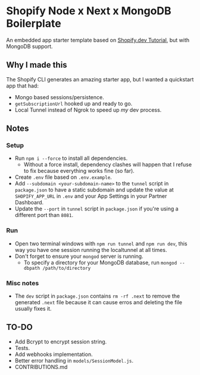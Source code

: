 # Shopify Node x Next x MongoDB Boilerplate
An embedded app starter template based on [Shopify.dev Tutorial](https://shopify.dev/tutorials/build-a-shopify-app-with-node-and-react), but with MongoDB support.

## Why I made this
The Shopify CLI generates an amazing starter app, but I wanted a quickstart app that had:
- Mongo based sessions/persistence.
- `getSubscriptionUrl` hooked up and ready to go.
- Local Tunnel instead of Ngrok to speed up _my_ dev process.

## Notes

### Setup
- Run `npm i --force` to install all dependencies. 
    - Without a force install, dependency clashes will happen that I refuse to fix because everything works fine (so far).
- Create `.env` file based on `.env.example`.
- Add `--subdomain <your-subdomain-name>` to the `tunnel` script in `package.json` to have a static subdomain and update the value at `SHOPIFY_APP_URL` in `.env` and your App Settings in your Partner Dashboard.
- Update the `--port` in `tunnel` script in `package.json` if you're using a different port than `8081`.

### Run
- Open two terminal windows with `npm run tunnel` and `npm run dev`, this way you have one session running the localtunnel at all times.
- Don't forget to ensure your `mongod` server is running.
    - To specify a directory for your MongoDB database, run `mongod --dbpath /path/to/directory`

### Misc notes
- The `dev` script in `package.json` contains `rm -rf .next` to remove the generated `.next` file because it can cause erros and deleting the file usually fixes it.

## TO-DO
- Add Bcrypt to encrypt session string. 
- Tests.
- Add webhooks implementation.
- Better error handling in `models/SessionModel.js`.
- CONTRIBUTIONS.md